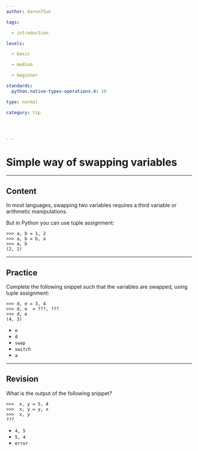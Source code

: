 ```yaml
---
author: Aaron7Sun

tags:

  - introduction

levels:

  - basic

  - medium

  - beginner

standards:
  python.native-types-operations.4: 10

type: normal

category: tip




---
```


# Simple way of swapping variables

---
## Content

In most languages, swapping two variables requires a third variable or arithmetic manipulations.

But in Python you can use tuple assignment:
```
>>> a, b = 1, 2
>>> a, b = b, a
>>> a, b
(2, 1)
```

---
## Practice

Complete the following snippet such that the variables are swapped, using tuple assignment:
```
>>> d, e = 3, 4
>>> d, e  = ???, ???
>>> d, e
(4, 3)
```


* `e`
* `d`
* `swap`
* `switch`
* `a`

---
## Revision

What is the output of the following snippet?
```
>>>  x, y = 5, 4
>>>  x, y = y, x
>>>  x, y
???
```


* `4, 5`
* `5, 4`
* `error`
